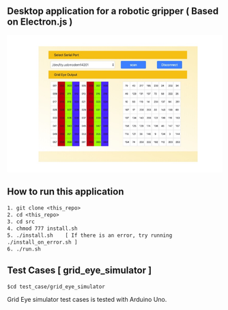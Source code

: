## Desktop application for a robotic gripper ( Based on Electron.js )



![alt text](images/demo.jpeg)




##  How to run this application


	1. git clone <this_repo>
	2. cd <this_repo>
	3. cd src
	4. chmod 777 install.sh
	5. ./install.sh    [ If there is an error, try running ./install_on_error.sh ]
	6. ./run.sh

## Test Cases [ grid_eye_simulator ]
    
    $cd test_case/grid_eye_simulator


Grid Eye simulator test cases is tested with Arduino Uno.


